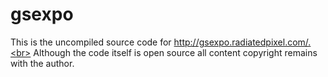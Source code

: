 gsexpo
======

This is the uncompiled source code for http://gsexpo.radiatedpixel.com/.<br>
Although the code itself is open source all content copyright remains with the author.
